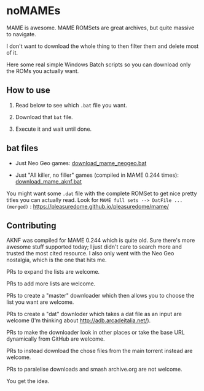 # noMAMEs

MAME is awesome. MAME ROMSets are great archives, but quite massive to navigate. 

I don't want to download the whole thing to then filter them and delete most of it. 

Here some real simple Windows Batch scripts so you can download only the ROMs you actually want.

## How to use

1. Read below to see which `.bat` file you want. 

2. Download that `bat` file.

3. Execute it and wait until done.

## bat files

- Just Neo Geo games: [download_mame_neogeo.bat](download_mame_neogeo.bat)

- Just "All killer, no filler" games (compiled in MAME 0.244 times): [download_mame_aknf.bat](download_mame_aknf.bat)

You might want some `.dat` file with the complete ROMSet to get nice pretty titles you can actually read. Look for `MAME full sets --> DatFile ... (merged)` : https://pleasuredome.github.io/pleasuredome/mame/

## Contributing

AKNF was compiled for MAME 0.244 which is quite old. Sure there's more awesome stuff supported today; I just didn't care to search more and trusted the most cited resource. I also only went with the Neo Geo nostalgia, which is the one that hits me.

PRs to expand the lists are welcome.

PRs to add more lists are welcome.

PRs to create a "master" downloader which then allows you to choose the list you want are welcome.

PRs to create a "dat" downloder which takes a dat file as an input are welcome (I'm thinking about http://adb.arcadeitalia.net/).

PRs to make the downloader look in other places or take the base URL dynamically from GitHub are welcome.

PRs to instead download the chose files from the main torrent instead are welcome. 

PRs to paralelise downloads and smash archive.org are not welcome. 

You get the idea.
